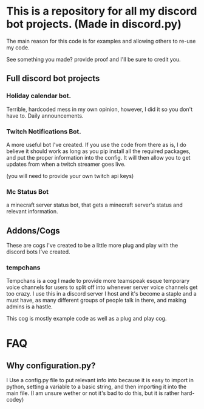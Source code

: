 # This is a repository for all my discord bot projects. (Made in discord.py)
The main reason for this code is for examples and allowing others to re-use my code.

See something you made? provide proof and I'll be sure to credit you.

## Full discord bot projects

### Holiday calendar bot.
Terrible, hardcoded mess in my own opinion, however, I did it so you don't have to. Daily announcements.

### Twitch Notifications Bot.
A more useful bot I've created. If you use the code from there as is, I do believe it should work as long as you pip install all the required packages, and put the proper information into the config. It will then allow you to get updates from when a twitch streamer goes live.

(you will need to provide your own twitch api keys)

### Mc Status Bot
a minecraft server status bot, that gets a minecraft server's status and relevant information.

## Addons/Cogs
These are cogs I've created to be a little more plug and play with the discord bots I've created. 

### tempchans
Tempchans is a cog I made to provide more teamspeak esque temporary voice channels for users to split off into whenever server voice channels get too crazy.
I use this in a discord server I host and it's become a staple and a must have, as many different groups of people talk in there, and making admins is a hastle.

This cog is mostly example code as well as a plug and play cog. 

# FAQ

## Why configuration.py?
I Use a config.py file to put relevant info into because it is easy to import in python, setting a variable to a basic string, and then importing it into the main file. (I am unsure wether or not it's bad to do this, but it is rather hard-codey)
